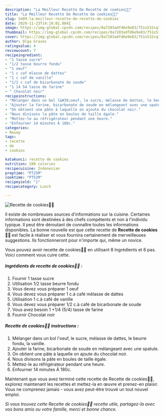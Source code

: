 ```yaml
---
description: "La Meilleur Recette De Recette de cookies🍪🍪"
title: "La Meilleur Recette De Recette de cookies🍪🍪"
slug: 5409-la-meilleur-recette-de-recette-de-cookies
date: 2020-11-23T14:10:01.804Z
image: https://img-global.cpcdn.com/recipes/8a7203adfd6e9e83/751x532cq70/recette-de-cookies🍪🍪-photo-principale-de-la-recette.jpg
thumbnail: https://img-global.cpcdn.com/recipes/8a7203adfd6e9e83/751x532cq70/recette-de-cookies🍪🍪-photo-principale-de-la-recette.jpg
cover: https://img-global.cpcdn.com/recipes/8a7203adfd6e9e83/751x532cq70/recette-de-cookies🍪🍪-photo-principale-de-la-recette.jpg
author: Olga Graves
ratingvalue: 4
reviewcount: 7
recipeingredient:
- "1 tasse sucre"
- "1/2 tasse beurre fondu"
- "1 oeuf"
- "1 c caf mlasse de dattes"
- "1 c caf de vanille"
- "1/2 c caf de bicarbonate de soude"
- "1 14 54 tasse de farine"
- " Chocolat noir"
recipeinstructions:
- "Mélanger dans un bol l&#39;oeuf, le sucre, mélasse de dattes, le beurre fondu, la vanille."
- "Ajouter la farine, bicarbonate de soude en mélangeant avec une spatule."
- "On obtient une pâte à laquelle on ajoute du chocolat noir."
- "Nous divisons la pâte en boules de taille égale."
- "Mettez-le au réfrigérateur pendant une heure."
- "Enfourner 14 minutes À 180c."
categories:
- Resep
tags:
- recette
- de
- cookies

katakunci: recette de cookies 
nutrition: 289 calories
recipecuisine: Indonesian
preptime: "PT25M"
cooktime: "PT52M"
recipeyield: "1"
recipecategory: Lunch

---
```



![Recette de cookies🍪🍪](https://img-global.cpcdn.com/recipes/8a7203adfd6e9e83/751x532cq70/recette-de-cookies🍪🍪-photo-principale-de-la-recette.jpg)

Il existe de nombreuses sources d'informations sur la cuisine. Certaines informations sont destinées à des chefs compétents et non à l'individu typique. Il peut être déroutant de connaître toutes les informations disponibles. La bonne nouvelle est que cette recette de <strong> Recette de cookies🍪🍪 </strong> est facile à réaliser et vous fournira certainement de merveilleuses suggestions. Ils fonctionneront pour n'importe qui, même un novice.

<!--inarticleads1-->

Vous pouvez avoir recette de cookies🍪🍪 en utilisant 8 Ingrédients et 6 pas. Voici comment vous cuire cette.

##### Ingrédients de recette de cookies🍪🍪 :

1. Fournir 1 tasse sucre
1. Utilisation 1/2 tasse beurre fondu
1. Vous devez vous préparer 1 oeuf
1. Vous devez vous préparer 1 c.à café mélasse de dattes
1. Utilisation 1 c.à café de vanille
1. Vous devez vous préparer 1/2 c.à café de bicarbonate de soude
1. Vous avez besoin 1 +1/4 (5/4) tasse de farine
1. Fournir  Chocolat noir




<!--inarticleads2-->

##### Recette de cookies🍪🍪 instructions :

1. Mélanger dans un bol l&#39;oeuf, le sucre, mélasse de dattes, le beurre fondu, la vanille.
1. Ajouter la farine, bicarbonate de soude en mélangeant avec une spatule.
1. On obtient une pâte à laquelle on ajoute du chocolat noir.
1. Nous divisons la pâte en boules de taille égale.
1. Mettez-le au réfrigérateur pendant une heure.
1. Enfourner 14 minutes À 180c.




<!--inarticleads1-->

<p>
Maintenant que vous avez terminé cette recette de Recette de cookies🍪🍪, explorez maintenant les recettes et mettez-la en œuvre et prenez-en plaisir. Vous ne comprenez jamais - vous avez peut-être trouvé un tout nouvel emploi.
</p>

<p>
<i>Si vous trouvez cette Recette de cookies🍪🍪 recette utile, partagez-la avec vos bons amis ou votre famille, merci et bonne chance.</i>
</p>
